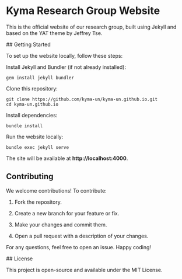 # Kyma Research Group Website

This is the official website of our research group, built using Jekyll and based on the YAT theme by Jeffrey Tse.

## Getting Started

To set up the website locally, follow these steps:

Install Jekyll and Bundler (if not already installed):

```
gem install jekyll bundler
```

Clone this repository:

```
git clone https://github.com/kyma-un/kyma-un.github.io.git
cd kyma-un.github.io
```

Install dependencies:

```
bundle install
```
Run the website locally:

```
bundle exec jekyll serve
```
The site will be available at **http://localhost:4000**.

## Contributing

We welcome contributions! To contribute:

1. Fork the repository.

2. Create a new branch for your feature or fix.

3. Make your changes and commit them.

4. Open a pull request with a description of your changes.

For any questions, feel free to open an issue. Happy coding!

## License

This project is open-source and available under the MIT License.
